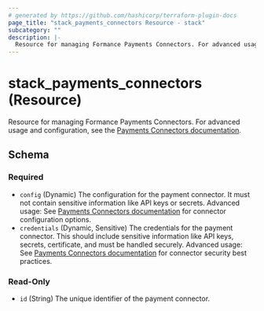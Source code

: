```yaml
---
# generated by https://github.com/hashicorp/terraform-plugin-docs
page_title: "stack_payments_connectors Resource - stack"
subcategory: ""
description: |-
  Resource for managing Formance Payments Connectors. For advanced usage and configuration, see the Payments Connectors documentation https://docs.formance.com/payments/connectors/.
---
```


# stack_payments_connectors (Resource)

Resource for managing Formance Payments Connectors. For advanced usage and configuration, see the [Payments Connectors documentation](https://docs.formance.com/payments/connectors/).



<!-- schema generated by tfplugindocs -->
## Schema

### Required

- `config` (Dynamic) The configuration for the payment connector. It must not contain sensitive information like API keys or secrets. Advanced usage: See [Payments Connectors documentation](https://docs.formance.com/payments/connectors/) for connector configuration options.
- `credentials` (Dynamic, Sensitive) The credentials for the payment connector. This should include sensitive information like API keys, secrets, certificate, and must be handled securely. Advanced usage: See [Payments Connectors documentation](https://docs.formance.com/payments/connectors/) for connector security best practices.

### Read-Only

- `id` (String) The unique identifier of the payment connector.
